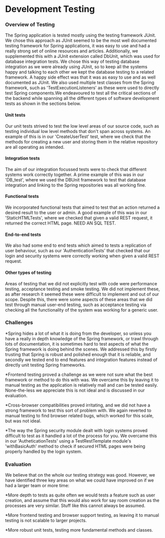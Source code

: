 <h1>Development Testing</h1>

<h3>Overview of Testing</h3>

<p>The Spring application is tested mostly using the testing framework JUnit. We chose this approach as JUnit seemed to be the most well documented testing framework for Spring applications, it was easy to use and had a really strong set of online resources and articles. Additionally, we supplemented this with a JUnit extension called DbUnit, which was used for database integration tests. We chose this way of testing database integration as we were already using JUnit, so to keep all the systems happy and talking to each other we kept the database testing to a related framework. A happy side effect was that it was as easy to use and as well documented as JUnit. We also used multiple test classes from the Spring framework, such as 'TestExecutionListeners' as these were used to directly test Spring components.We endeavoured to test all the critical sections of the backend while spanning all the different types of software development tests as shown in the sections below. </p>

<h4>Unit tests</h4>
<p>Our unit tests strived to test the low level areas of our source code, such as testing individual low level methods that don't span across systems. An example of this is in our 'CreateUserTest' test, where we check that the methods for creating a new user and storing them in the relative repository are all operating as intended.</p>

<h4>Integration tests</h4>
<p>The aim of our integration focussed tests were to check that different systems work correctly together. A prime example of this was in our 'DB_test', where we used the DBUnit framework to test that database integration and linking to the Spring repositories was all working fine.  </p>

<h4>Functional tests</h4>
<p>We incorporated functional tests that aimed to test that an action returned a desired result to the user or admin. A good example of this was in our 'StaticHTMLTests', where we checked that given a valid REST request, it returned the correct HTML page. NEED AN SQL TEST.</p>

<h4>End-to-end tests</h4>
<p>We also had some end to end tests which aimed to tests a replication of user behaviour, such as our 'AuthenticationTests' that checked that our login and security systems were correctly working when given a valid REST request. </p>

<h4>Other types of testing</h4>
<p>Areas of testing that we did not explicitly test with code were performance testing, acceptance testing and smoke testing. We did not implement these, as after research it seemed these were difficult to implement and out of our scope. Despite this, there were some aspects of these areas that we did test through manual user-end testing, such as acceptance testing via checking all the functionality of the system was working for a generic user.</p>

<h3>Challenges</h3>

*Spring hides a lot of what it is doing from the developer, so unless you have a really in depth knowledge of the Spring framework, or trawl through lots of documentation, it is sometimes hard to test aspects of what the Spring framework is doing behind the scenes. We addressed this by firstly trusting that Spring is robust and polished enough that it is reliable, and secondly we tested end to end features and integration features instead of directly unit testing Spring frameworks.

*Frontend testing proved a challenge as we were not sure what the best framework or method to do this with was. We overcame this by leaving it to manual testing as the application is relatively mall and can be tested easily. None-the-less we appreciate this is not ideal and is discussed in our evaluation. 

*Cross-browser compatibilities proved irritating, and we did not have a strong framework to test this sort of problem with. We again reverted to manual testing to find browser related bugs, which worked for this scale, but was not ideal.

*The way the Spring security module dealt with login systems proved difficult to test as it handled a lot of the process for you. We overcame this in our 'AutheticationTests' using a TestRestTemplate module's 'withBasicAuth' method to check if secured HTML pages were being properly handled by the login system.


<h3>Evaluation</h3>
<p>We believe that on the whole our testing strategy was good. However, we have identified three key areas on what we could have improved on if we had a larger team or more time:</p>

*More depth to tests as quite often we would tests a feature such as user creation, and assume that this would also work for say room creation as the processes are very similar. Stuff like this cannot always be assumed.

*More frontend testing and browser support testing, as leaving it to manual testing is not scalable to larger projects.

*More robust unit tests, testing more fundamental methods and classes.
